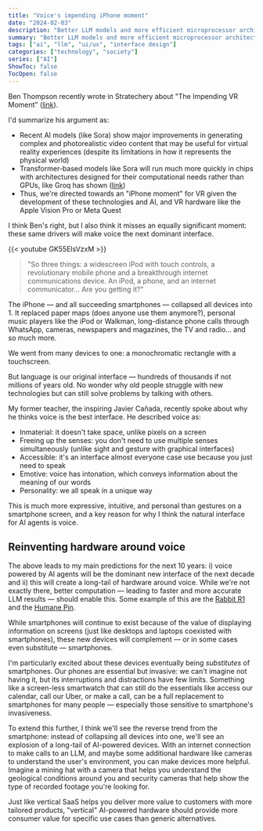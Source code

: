```yaml
---
title: "Voice's impending iPhone moment"
date: "2024-02-03"
description: "Better LLM models and more efficient microprocessor architectures will lead to a new dominant interface: voice."
summary: "Better LLM models and more efficient microprocessor architectures will lead to a new dominant interface: voice."
tags: ["ai", "llm", "ui/ux", "interface design"]
categories: ["technology", "society"]
series: ["AI"]
ShowToc: false
TocOpen: false
---
```


Ben Thompson recently wrote in Stratechery about "The Impending VR Moment" ([link](https://stratechery.com/2024/sora-groq-and-virtual-reality/)).

I'd summarize his argument as:

- Recent AI models (like Sora) show major improvements in generating complex and photorealistic video content that may be useful for virtual reality experiences (despite its limitations in how it represents the physical world)
- Transformer-based models like Sora will run much more quickly in chips with architectures designed for their computational needs rather than GPUs, like Groq has shown ([link](https://groq.com/))
- Thus,  we're directed towards an "iPhone moment" for VR given the development of these technologies and AI, and VR hardware like the Apple Vision Pro or Meta Quest

I think Ben's right, but I also think it misses an equally significant moment: these same drivers will make voice the next dominant interface.

{{< youtube GK55ElsVzxM >}}

> "So three things: a widescreen iPod with touch controls, a revolutionary mobile phone and a breakthrough internet communications device. An iPod, a phone, and an internet communicator... Are you getting it?"

The iPhone — and all succeeding smartphones — collapsed all devices into 1. It replaced paper maps (does anyone use them anymore?), personal music players like the iPod or Walkman, long-distance phone calls through WhatsApp, cameras, newspapers and magazines, the TV and radio... and so much more.

We went from many devices to one: a monochromatic rectangle with a touchscreen.

But language is our original interface — hundreds of thousands if not millions of years old. No wonder why old people struggle with new technologies but can still solve problems by talking with others.

My former teacher, the inspiring Javier Cañada, recently spoke about why he thinks voice is the best interface. He described voice as:

- Inmaterial: it doesn't take space, unlike pixels on a screen
- Freeing up the senses: you don't need to use multiple senses simultaneously (unlike sight and gesture with graphical interfaces)
- Accessible: it's an interface almost everyone case use because you just need to speak
- Emotive: voice has intonation, which conveys information about the meaning of our words
- Personality: we all speak in a unique way

This is much more expressive, intuitive, and personal than gestures on a smartphone screen, and a key reason for why I think the natural interface for AI agents is voice.

## Reinventing hardware around voice

The above leads to my main predictions for the next 10 years: i) voice powered by AI agents will be the dominant new interface of the next decade and ii) this will create a long-tail of hardware around voice. While we're not exactly there, better computation — leading to faster and more accurate LLM results — should enable this. Some example of this are the [Rabbit R1](https://www.rabbit.tech/keynote) and the [Humane Pin](https://humane.com/aipin).

While smartphones will continue to exist because of the value of displaying information on screens (just like desktops and laptops coexisted with smartphones), these new devices will complement — or in some cases even substitute — smartphones.

I'm particularly excited about these devices eventually being *substitutes* of smartphones. Our phones are essential but invasive: we can't imagine not having it, but its interruptions and distractions have few limits. Something like a screen-less smartwatch that can still do the essentials like access our calendar, call our Uber, or make a call, can be a full replacement to smartphones for many people — especially those sensitive to smartphone's invasiveness.

To extend this further, I think we'll see the reverse trend from the smartphone: instead of collapsing all devices into one, we'll see an explosion of a long-tail of AI-powered devices. With an internet connection to make calls to an LLM, and maybe some additional hardware like cameras to understand the user's environment, you can make devices more helpful. Imagine a mining hat with a camera that helps you understand the geological conditions around you and security cameras that help show the type of recorded footage you're looking for.

Just like vertical SaaS helps you deliver more value to customers with more tailored products, "vertical" AI-powered hardware should provide more consumer value for specific use cases than generic alternatives.

<!-- # Does this put Apple in an innovator's dilemma?
Devices with AI assistants make it more likely for their ancillary products to eat into iPhone sales. Thus, I think that might put Apple in an innovator's dilemma where making the best ancillary products undermine their core business. In 2023 52% of revenues came from iPhones (383.2 bn) and 39.84bn from all accessories and wearables together.

# Open questions
- What does a good UX look like with AI agents? Do people want an AI to book everything for them like a tour agency vs keeping more control over each step?
- How will the internet economy change when AI agents are the ones offering purchasing decisions? How will this change internet marketing?
- Will companies offer APIs meant for AIs? E.g. the OS agent interacting with the Spotify agent or with Spotify the app?
  - What's the role of individual companies? -->
